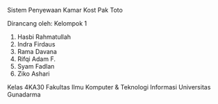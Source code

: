 Sistem Penyewaan Kamar Kost Pak Toto

Dirancang oleh:
Kelompok 1
1. Hasbi Rahmatullah
2. Indra Firdaus
3. Rama Davana
4. Rifqi Adam F.
5. Syam Fadlan
6. Ziko Ashari

Kelas 4KA30
Fakultas Ilmu Komputer & Teknologi Informasi
Universitas Gunadarma
